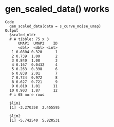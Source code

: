 # gen_scaled_data() works

    Code
      gen_scaled_data(data = s_curve_noise_umap)
    Output
      $scaled_nldr
      # A tibble: 75 x 3
          UMAP1  UMAP2    ID
          <dbl>  <dbl> <int>
       1 0.0804 0.320      1
       2 0.739  1.00       2
       3 0.840  1.08       3
       4 0.167  0.0432     4
       5 0.263  0.398      6
       6 0.838  2.01       7
       7 0.734  0.972      8
       8 0.627  0.721      9
       9 0.810  1.01      11
      10 0.903  1.87      12
      # i 65 more rows
      
      $lim1
      [1] -3.270358  2.455595
      
      $lim2
      [1] -5.742540  5.820531
      

